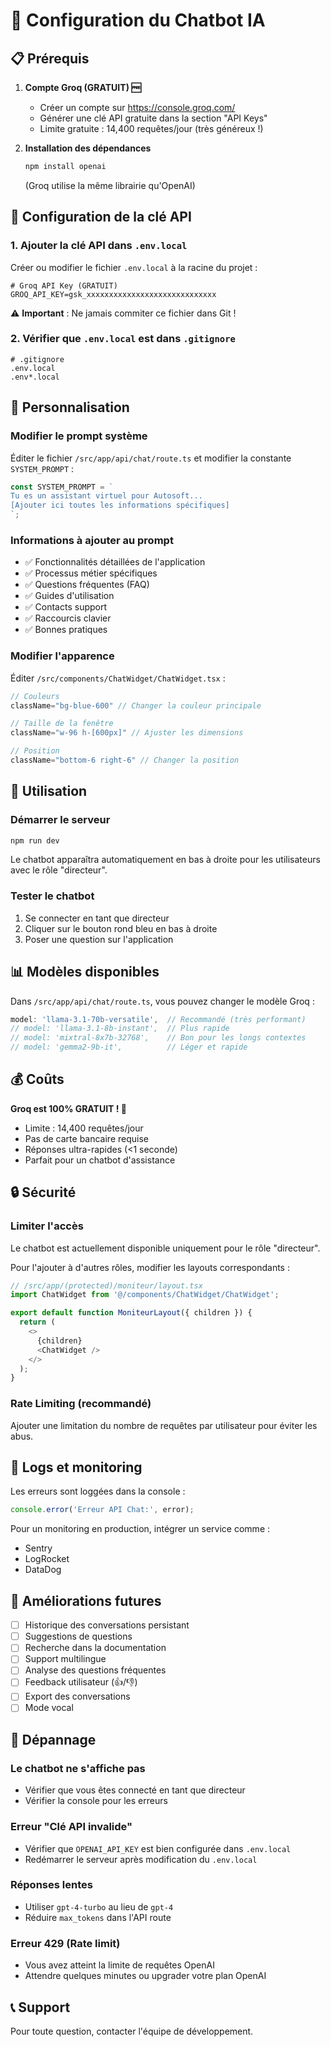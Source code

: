 # 🤖 Configuration du Chatbot IA

## 📋 Prérequis

1. **Compte Groq (GRATUIT) 🆓**
   - Créer un compte sur https://console.groq.com/
   - Générer une clé API gratuite dans la section "API Keys"
   - Limite gratuite : 14,400 requêtes/jour (très généreux !)

2. **Installation des dépendances**
   ```bash
   npm install openai
   ```
   (Groq utilise la même librairie qu'OpenAI)

## 🔑 Configuration de la clé API

### 1. Ajouter la clé API dans `.env.local`

Créer ou modifier le fichier `.env.local` à la racine du projet :

```env
# Groq API Key (GRATUIT)
GROQ_API_KEY=gsk_xxxxxxxxxxxxxxxxxxxxxxxxxxxxx
```

⚠️ **Important** : Ne jamais commiter ce fichier dans Git !

### 2. Vérifier que `.env.local` est dans `.gitignore`

```gitignore
# .gitignore
.env.local
.env*.local
```

## 🎨 Personnalisation

### Modifier le prompt système

Éditer le fichier `/src/app/api/chat/route.ts` et modifier la constante `SYSTEM_PROMPT` :

```typescript
const SYSTEM_PROMPT = `
Tu es un assistant virtuel pour Autosoft...
[Ajouter ici toutes les informations spécifiques]
`;
```

### Informations à ajouter au prompt

- ✅ Fonctionnalités détaillées de l'application
- ✅ Processus métier spécifiques
- ✅ Questions fréquentes (FAQ)
- ✅ Guides d'utilisation
- ✅ Contacts support
- ✅ Raccourcis clavier
- ✅ Bonnes pratiques

### Modifier l'apparence

Éditer `/src/components/ChatWidget/ChatWidget.tsx` :

```typescript
// Couleurs
className="bg-blue-600" // Changer la couleur principale

// Taille de la fenêtre
className="w-96 h-[600px]" // Ajuster les dimensions

// Position
className="bottom-6 right-6" // Changer la position
```

## 🚀 Utilisation

### Démarrer le serveur

```bash
npm run dev
```

Le chatbot apparaîtra automatiquement en bas à droite pour les utilisateurs avec le rôle "directeur".

### Tester le chatbot

1. Se connecter en tant que directeur
2. Cliquer sur le bouton rond bleu en bas à droite
3. Poser une question sur l'application

## 📊 Modèles disponibles

Dans `/src/app/api/chat/route.ts`, vous pouvez changer le modèle Groq :

```typescript
model: 'llama-3.1-70b-versatile',  // Recommandé (très performant)
// model: 'llama-3.1-8b-instant',  // Plus rapide
// model: 'mixtral-8x7b-32768',    // Bon pour les longs contextes
// model: 'gemma2-9b-it',          // Léger et rapide
```

## 💰 Coûts

**Groq est 100% GRATUIT ! 🎉**
- Limite : 14,400 requêtes/jour
- Pas de carte bancaire requise
- Réponses ultra-rapides (<1 seconde)
- Parfait pour un chatbot d'assistance

## 🔒 Sécurité

### Limiter l'accès

Le chatbot est actuellement disponible uniquement pour le rôle "directeur".

Pour l'ajouter à d'autres rôles, modifier les layouts correspondants :

```typescript
// /src/app/(protected)/moniteur/layout.tsx
import ChatWidget from '@/components/ChatWidget/ChatWidget';

export default function MoniteurLayout({ children }) {
  return (
    <>
      {children}
      <ChatWidget />
    </>
  );
}
```

### Rate Limiting (recommandé)

Ajouter une limitation du nombre de requêtes par utilisateur pour éviter les abus.

## 📝 Logs et monitoring

Les erreurs sont loggées dans la console :

```typescript
console.error('Erreur API Chat:', error);
```

Pour un monitoring en production, intégrer un service comme :
- Sentry
- LogRocket
- DataDog

## 🎯 Améliorations futures

- [ ] Historique des conversations persistant
- [ ] Suggestions de questions
- [ ] Recherche dans la documentation
- [ ] Support multilingue
- [ ] Analyse des questions fréquentes
- [ ] Feedback utilisateur (👍/👎)
- [ ] Export des conversations
- [ ] Mode vocal

## 🐛 Dépannage

### Le chatbot ne s'affiche pas
- Vérifier que vous êtes connecté en tant que directeur
- Vérifier la console pour les erreurs

### Erreur "Clé API invalide"
- Vérifier que `OPENAI_API_KEY` est bien configurée dans `.env.local`
- Redémarrer le serveur après modification du `.env.local`

### Réponses lentes
- Utiliser `gpt-4-turbo` au lieu de `gpt-4`
- Réduire `max_tokens` dans l'API route

### Erreur 429 (Rate limit)
- Vous avez atteint la limite de requêtes OpenAI
- Attendre quelques minutes ou upgrader votre plan OpenAI

## 📞 Support

Pour toute question, contacter l'équipe de développement.
